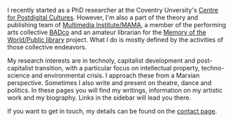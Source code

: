 <!--
.. title: ¡Hola compañera/o!
.. author: Tomislav Medak
.. date: 2018-02-05 19:52:05 UTC
.. description: This is Tomislav Medak's website. Here you'll find his writing, artistic work, biography and contact.
-->

I recently started as a PhD researcher at the Coventry Unversity's [Centre for Postdigital Cultures](http://www.coventry.ac.uk/research/areas-of-research/postdigital-cultures/). However, I'm also a part of the theory and publishing team of [Multimedia Institute/MAMA](http://www.mi2.hr/en/), a member of the performing arts collective [BADco](http://badco.hr/) and an amateur librarian for the [Memory of the World/Public library](https://memoryoftheworld.org/) project. What I do is mostly defined by the activities of those collective endeavors.

My research interests are in technoly, capitalist development and post-capitalist transition, with a particular focus on intellectual property, techno-science and environmental crisis. I approach these from a Marxian perspective. Sometimes I also write and present on theatre, dance and politics. In these pages you will find my writings, information on my artistic work and my biography. Links in the sidebar will lead you there.

If you want to get in touch, my details can be found on the [contact page](/en/contact/).
